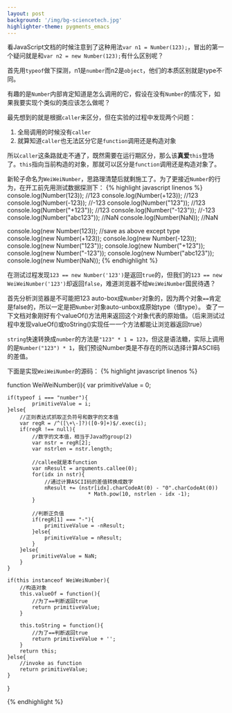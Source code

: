 ```yaml
---
layout: post
background: '/img/bg-sciencetech.jpg'
highlighter-theme: pygments_emacs
---
```


看JavaScript文档的时候注意到了这种用法`var n1 = Number(123);`，冒出的第一个疑问就是和`var n2 = new Number(123);`有什么区别呢？

首先用`typeof`做下探测，n1是`number`而n2是`object`，他们的本质区别就是type不同。

有趣的是`Number`内部肯定知道是怎么调用的它，假设在没有`Number`的情况下，如果我要实现个类似的类应该怎么做呢？

最先想到的就是根据`caller`来区分，但在实验的过程中发现两个问题：
1. 全局调用的时候没有`caller`
1. 就算知道`caller`也无法区分它是`function`调用还是构造对象

所以`caller`这条路就走不通了，既然需要在运行期区分，那么该**真爱**`this`登场了。`this`指向当前构造的对象，那就可以区分是`function`调用还是构造对象了。

新轮子命名为`WeiWeiNumber`，思路理清楚后就剩施工了。为了更接近`Number`的行为，在开工前先用测试数据探测下：
{% highlight javascript linenos %}
console.log(Number(123));      //123
console.log(Number(+123));     //123
console.log(Number(-123));     //-123
console.log(Number("123"));    //123
console.log(Number("+123"));   //123
console.log(Number("-123"));   //-123
console.log(Number("abc123")); //NaN
console.log(Number(NaN));      //NaN

console.log(new Number(123)); //save as above except type
console.log(new Number(+123));
console.log(new Number(-123));
console.log(new Number("123"));
console.log(new Number("+123"));
console.log(new Number("-123"));
console.log(new Number("abc123"));
console.log(new Number(NaN));
{% endhighlight %}

在测试过程发现`123 == new Number('123')`是返回`true`的，但我们的`123 == new WeiWeiNumber('123')`却返回`false`，难道浏览器不给`WeiWeiNumber`国民待遇？

首先分析浏览器是不可能把123 auto-box成`Number`对象的，因为两个对象`==`肯定是false的，所以一定是把`Number`对象auto-unbox成原始type（值type）。 查了一下文档对象刚好有个valueOf()方法用来返回这个对象代表的原始值。（后来测试过程中发现valueOf()或toString()实现任一一个方法都能让浏览器返回true）

`string`快速转换成`number`的方法是`"123" * 1 = 123`，但这是语法糖，实际上调用的是`Number("123") * 1`，我们预设Number类是不存在的所以选择计算ASCII码的差值。

下面是实现`WeiWeiNumber`的源码：
{% highlight javascript linenos %}

function WeiWeiNumber(i){
    var primitiveValue = 0;
    
    if(typeof i === "number"){
            primitiveValue = i;
    }else{
        //正则表达式抓取正负符号和数字的文本值
        var regR = /^([\+\-]?)([0-9]+)$/.exec(i);
        if(regR !== null){
            //数字的文本值，相当于Java的group(2)
            var nstr = regR[2];
            var nstrlen = nstr.length;
            
            //callee就是本function
            var nResult = arguments.callee(0);
            for(idx in nstr){
                //通过计算ASCII码的差值转换成数字
                nResult += (nstr[idx].charCodeAt(0) - "0".charCodeAt(0)) 
                              * Math.pow(10, nstrlen - idx -1);
            }
            
            //判断正负值
            if(regR[1] === "-"){
                primitiveValue = -nResult;
            }else{
                primitiveValue = nResult;
            }
        }else{
            primitiveValue = NaN;
        }
    }
    
    if(this instanceof WeiWeiNumber){
        //构造对象
        this.valueOf = function(){
            //为了==判断返回true
            return primitiveValue;
        }
        
        this.toString = function(){
            //为了==判断返回true
            return primitiveValue + '';
        }
        return this;
    }else{
        //invoke as function
        return primitiveValue;
    }
}

{% endhighlight %}